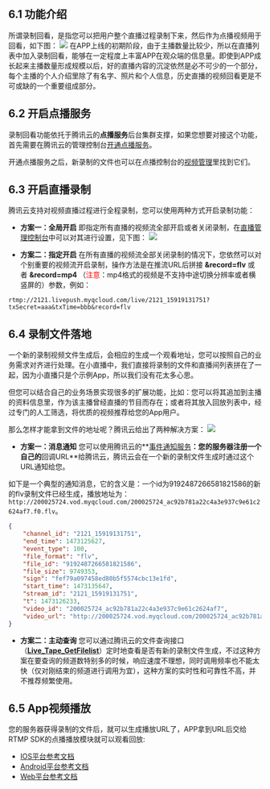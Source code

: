 
## 6.1 功能介绍
所谓录制回看，是指您可以把用户整个直播过程录制下来，然后作为点播视频用于回看，如下图：
![](https://mccdn.qcloud.com/static/img/a8240c996be9eab19d5dc40b9e3df779/image.png)
在APP上线的初期阶段，由于主播数量比较少，所以在直播列表中加入录制回看，能够在一定程度上丰富APP在观众端的信息量。即使到APP成长起来主播数量形成规模以后，好的直播内容的沉淀依然是必不可少的一个部分，每个主播的个人介绍里除了有名字、照片和个人信息，历史直播的视频回看更是不可或缺的一个重要组成部分。

## 6.2 开启点播服务
录制回看功能依托于腾讯云的**点播服务**后台集群支撑，如果您想要对接这个功能，首先需要在腾讯云的管理控制台[开通点播服务](http://console.cloud.tencent.com/video)。

开通点播服务之后，新录制的文件也可以在点播控制台的[视频管理](http://console.cloud.tencent.com/video/videolist)里找到它们。

## 6.3 开启直播录制
腾讯云支持对视频直播过程进行全程录制，您可以使用两种方式开启录制功能：

- **方案一：全局开启**
即指定所有直播的视频流全部开启或者关闭录制，在[直播管理控制台](https://console.cloud.tencent.com/live)中可以对其进行设置，见下图：
![](https://mc.qcloudimg.com/static/img/fd4a3e35fdb486d9d9053fe7f29760a8/image.png)

- **方案二：指定开启**
在所有直播的视频流全部关闭录制的情况下，您依然可以对个别重要的视频流开启录制，操作方法是在推流URL后拼接 **&record=flv** 或者 **&record=mp4** （<font color='red'>注意</font>：mp4格式的视频是不支持中途切换分辨率或者横竖屏的）参数，例如：
```
rtmp://2121.livepush.myqcloud.com/live/2121_15919131751?txSecret=aaa&txTime=bbb&record=flv
```

## 6.4 录制文件落地
一个新的录制视频文件生成后，会相应的生成一个观看地址，您可以按照自己的业务需求对齐进行处理。在小直播中，我们直接将录制的文件和直播间列表拼在了一起，因为小直播只是个示例App，所以我们没有花太多心思。

但您可以结合自己的业务场景实现很多的扩展功能，比如：您可以将其追加到主播的资料信息里，作为该主播曾经直播的节目而存在；或者将其放入回放列表中，经过专门的人工筛选，将优质的视频推荐给您的App用户。

那么怎样才能拿到文件的地址呢？腾讯云给出了两种解决方案：
![](https://mc.qcloudimg.com/static/img/b50c901fb4d529daf3405e78bc69908d/image.png)

- **方案一：消息通知**
您可以使用腾讯云的**[事件通知服务](https://cloud.tencent.com/doc/api/258/5957)**：您的服务器注册一个自己的**回调URL**给腾讯云，腾讯云会在一个新的录制文件生成时通过这个URL通知给您。

 如下是一个典型的通知消息，它的含义是：一个id为9192487266581821586的新的flv录制文件已经生成，播放地址为：`http://200025724.vod.myqcloud.com/200025724_ac92b781a22c4a3e937c9e61c2624af7.f0.flv`。
```json
{
    "channel_id": "2121_15919131751",
    "end_time": 1473125627,
    "event_type": 100,
    "file_format": "flv",
    "file_id": "9192487266581821586",
    "file_size": 9749353,
    "sign": "fef79a097458ed80b5f5574cbc13e1fd",
    "start_time": 1473135647,
    "stream_id": "2121_15919131751",
    "t": 1473126233,
    "video_id": "200025724_ac92b781a22c4a3e937c9e61c2624af7",
    "video_url": "http://200025724.vod.myqcloud.com/200025724_ac92b781a22c4a3e937c9e61c2624af7.f0.flv"
}
```

- **方案二：主动查询**
您可以通过腾讯云的文件查询接口（**[Live_Tape_GetFilelist](https://cloud.tencent.com/doc/api/258/5960)**）定时地查看是否有新的录制文件生成，不过这种方案在要查询的频道数特别多的时候，响应速度不理想，同时调用频率也不能太快（仅对刚结束的频道进行调用为宜），这种方案的实时性和可靠性不高，并不推荐频繁使用。

## 6.5 App视频播放
您的服务器获得录制的文件后，就可以生成播放URL了，APP拿到URL后交给RTMP SDK的点播播放模块就可以观看回放:
- [IOS平台参考文档](https://cloud.tencent.com/doc/api/258/4738)
- [Android平台参考文档](https://cloud.tencent.com/doc/api/258/4739)
- [Web平台参考文档](https://cloud.tencent.com/doc/api/258/5706)
